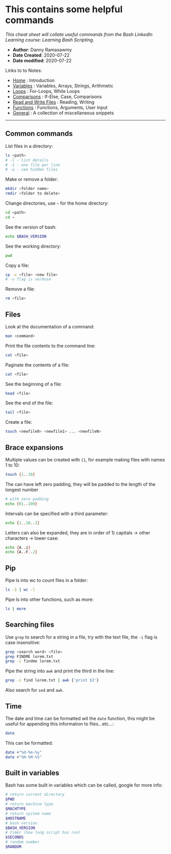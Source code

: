 # This contains some helpful commands
*This cheat sheet will collate useful commands from the Bash LinkedIn Learning course: Learning Bash Scripting.*

- **Author**: Danny Ramasawmy
- **Date Created**: 2020-07-22
- **Date modified**: 2020-07-22

Links to to Notes:
- [Home](./bash_notes) : Introduction  
- [Variables](./bash_notes_variables) : Variables, Arrays, Strings, Arithmetic  
- [Loops](./bash_notes_loops) : For-Loops, While Loops
- [Comparisons](./bash_notes_comparisons) : If-Else, Case, Comparisons
- [Read and Write Files](./bash_notes_rw_files) : Reading, Writing
- [Functions](./bash_notes_functions) : Functions, Arguments, User Input
- [General](./bash_notes_general) : A collection of miscellaneous snippets

-----------
## Common commands
List files in a directory:
```bash
ls <path>
# -l - list details
# -1 - one file per line 
# -a - see hidden files
```
Make or remove a folder:
```bash
mkdir <folder name>
rmdir <folder to delete>
```
Change directories, use `~` for the home directory:
```bash
cd <path>
cd ~
```
See the version of bash:
```bash
echo $BASH_VERSION
```
See the working directory:
```bash
pwd
```
Copy a file:
```bash
cp -v <file> <new file>
# -v flag is verbose
```
Remove a file:
```bash
rm <file>
```

## Files
Look at the documentation of a command:
```bash
man <command>
```
Print the file contents to the command line:
```bash
cat <file>
```
Paginate the contents of a file:
```bash
cat <file>
```
See the beginning of a file:
```bash
head <file>
```
See the end of the file:
```bash
tail <file>
```
Create a file:
```bash
touch <newfile0> <newfile1> ... <newfileN>
```
## Brace expansions
Multiple values can be created with `{}`, for example making files with names 1 to 10:
```bash
touch {1..10}
```
The can have left zero padding, they will be padded to the length of the longest number
```bash
# with zero padding
echo {01..100}
```
Intervals can be specified with a third parameter:
```bash
echo {1..10..2}
```
Letters can also be expanded, they are in order of 1) capitals -> other characters -> lower case:
```bash
echo {A..z}
echo {A..F..2}
```

## Pip
Pipe ls into wc to count files in a folder:
```bash
ls -1 | wc -l 
```
Pipe ls into other functions, such as more:
```bash
ls | more
```

## Searching files
Use `grep` to search for a string in a file, try with the text file, the `-i` flag is case insensitive:
```bash
grep <search word> <file>
grep FINDME lorem.txt
grep -i findme lorem.txt
```
Pipe the string into `awk` and print the third in the line:
```bash
grep -i find lorem.txt | awk {'print $3'}
```
Also search for `sed` and `awk`.

## Time
The date and time can be formatted wit the `date` function, this might be useful for appending this information to files...etc...:
```bash
date
```
This can be formatted:
```bash
date +"%d-%m-%y"
date +"%H-%M-%S"
```

## Built in variables
Bash has some built in variables which can be called, google for more info:
```bash
# return current directory
$PWD
# return machine type
$MACHTYPE
# return system name
$HOSTNAME
# bash version
$BASH_VERSION
# timer (how long script has run)
$SECONDS
# random number
$RANDOM
```